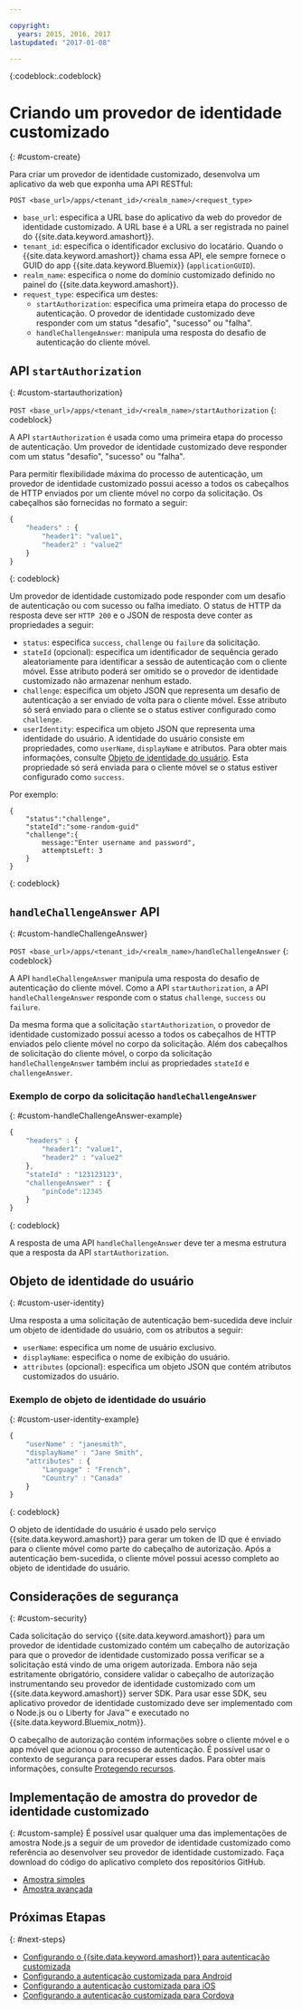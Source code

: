 ```yaml
---

copyright:
  years: 2015, 2016, 2017
lastupdated: "2017-01-08"

---
```


{:codeblock:.codeblock}

# Criando um provedor de identidade customizado
{: #custom-create}


Para criar um provedor de identidade customizado, desenvolva um aplicativo da web que exponha uma API RESTful:

`POST <base_url>/apps/<tenant_id>/<realm_name>/<request_type>`

* `base_url`: especifica a URL base do aplicativo da web do provedor de identidade customizado. A URL base é a URL a ser registrada no painel do {{site.data.keyword.amashort}}.
* `tenant_id`: especifica o identificador exclusivo do locatário. Quando
o {{site.data.keyword.amashort}} chama essa API, ele sempre fornece o GUID
do app {{site.data.keyword.Bluemix}} (`applicationGUID`).
* `realm_name`: especifica o nome do domínio customizado definido no painel do {{site.data.keyword.amashort}}.
* `request_type`: especifica um destes:
	* `startAuthorization`: especifica uma primeira etapa do processo de autenticação. O provedor de identidade customizado deve responder com um status "desafio", "sucesso" ou "falha".
	* `handleChallengeAnswer`: manipula uma resposta do desafio de autenticação do cliente móvel.

## API `startAuthorization`
{: #custom-startauthorization}

`POST <base_url>/apps/<tenant_id>/<realm_name>/startAuthorization`
{: codeblock}

A API `startAuthorization` é usada como uma primeira etapa do processo de autenticação. Um provedor de identidade customizado deve responder com um status "desafio", "sucesso" ou "falha".

Para permitir flexibilidade máxima do processo de autenticação, um provedor de identidade customizado possui acesso a todos os cabeçalhos de HTTP enviados por um cliente móvel no corpo da solicitação. Os cabeçalhos são fornecidas no formato a seguir:

```JavaScript
{
    "headers" : {
    	"header1": "value1",  
    	"header2" : "value2"
    }
}
```
{: codeblock}

Um provedor de identidade customizado pode responder com um desafio de autenticação ou com sucesso ou falha imediato. O status de HTTP da resposta deve ser `HTTP 200` e o JSON de resposta deve conter as propriedades a seguir:

* `status`: especifica `success`, `challenge` ou `failure` da solicitação.
* `stateId` (opcional): especifica um identificador de sequência gerado aleatoriamente para identificar a sessão de autenticação com o cliente móvel. Esse atributo poderá ser omitido se o provedor de identidade customizado não armazenar nenhum estado.
* `challenge`: especifica um objeto JSON que representa um desafio de autenticação a ser enviado de volta para o cliente móvel. Esse atributo só será enviado para o cliente se o status estiver configurado como `challenge`.
* `userIdentity`: especifica um objeto JSON que representa uma identidade do usuário.  A identidade do usuário consiste em propriedades, como `userName`, `displayName` e atributos.  Para obter mais informações, consulte [Objeto de identidade do usuário](#custom-user-identity). Esta propriedade só será enviada para o cliente móvel se o status estiver configurado como `success`.

Por exemplo:

```
{
	"status":"challenge",
	"stateId":"some-random-guid"
	"challenge":{
		message:"Enter username and password",
		attemptsLeft: 3
	}
}
```
{: codeblock}

## `handleChallengeAnswer` API
{: #custom-handleChallengeAnswer}

`POST <base_url>/apps/<tenant_id>/<realm_name>/handleChallengeAnswer`
{: codeblock}

A API `handleChallengeAnswer` manipula uma resposta do desafio de autenticação do cliente móvel. Como a API `startAuthorization`, a API `handleChallengeAnswer` responde com o status `challenge`, `success` ou `failure`.

Da mesma forma que a solicitação `startAuthorization`, o provedor de identidade customizado possui acesso a todos os cabeçalhos de HTTP enviados pelo cliente móvel no corpo da solicitação. Além dos cabeçalhos de solicitação do cliente móvel, o corpo da solicitação `handleChallengeAnswer` também inclui as propriedades `stateId` e `challengeAnswer`.

### Exemplo de corpo da solicitação `handleChallengeAnswer`
{: #custom-handleChallengeAnswer-example}

```JavaScript
{
    "headers" : {
    	"header1": "value1",  
    	"header2" : "value2"
	},
    "stateId" : "123123123",
    "challengeAnswer" : {
    	"pinCode":12345
 	}
}
```
{: codeblock}

A resposta de uma API `handleChallengeAnswer` deve ter a mesma estrutura que a resposta da API `startAuthorization`.

## Objeto de identidade do usuário
{: #custom-user-identity}

Uma resposta a uma solicitação de autenticação bem-sucedida deve incluir um objeto de identidade do usuário, com os atributos a seguir:
* `userName`: especifica um nome de usuário exclusivo.
* `displayName`: especifica o nome de exibição do usuário.
* `attributes` (opcional): especifica um objeto JSON que contém atributos customizados do usuário.

### Exemplo de objeto de identidade do usuário
{: #custom-user-identity-example}
```JavaScript
{
    "userName" : "janesmith",
    "displayName" : "Jane Smith",
    "attributes" : {
        "Language" : "French",
        "Country" : "Canada"
    }
}
```
{: codeblock}

O objeto de identidade do usuário é usado pelo serviço {{site.data.keyword.amashort}} para gerar um token de ID que é enviado para o cliente móvel como parte do cabeçalho de autorização. Após a autenticação bem-sucedida, o cliente móvel possui acesso completo ao objeto de identidade do usuário.

## Considerações de segurança
{: #custom-security}

Cada solicitação do serviço {{site.data.keyword.amashort}} para um provedor de identidade customizado contém um cabeçalho de autorização para que o provedor de identidade customizado possa verificar se a solicitação está vindo de uma origem autorizada. Embora não seja estritamente obrigatório, considere validar o cabeçalho de autorização instrumentando seu provedor de identidade customizado com um {{site.data.keyword.amashort}} server SDK. Para usar esse SDK, seu aplicativo provedor de identidade customizado deve ser
implementado com o Node.js ou o Liberty for Java&trade; e executado no
{{site.data.keyword.Bluemix_notm}}.

O cabeçalho de autorização contém informações sobre o cliente móvel e o app móvel que acionou o processo de autenticação. É possível usar o contexto de segurança para recuperar esses dados. Para obter mais informações, consulte [Protegendo recursos](protecting-resources.html).

## Implementação de amostra do provedor de identidade customizado
{: #custom-sample}
É possível usar qualquer uma das implementações de amostra Node.js a seguir de um provedor de identidade customizado como referência ao desenvolver seu provedor de identidade customizado. Faça download do código do aplicativo completo dos repositórios GitHub.

* [Amostra simples](https://github.com/ibm-bluemix-mobile-services/bms-mca-custom-identity-provider-sample)
* [Amostra avançada](https://github.com/ibm-bluemix-mobile-services/bms-mca-custom-identity-provider-with-user-management)

<!---
 ### JSON structure (simple sample)
{: #custom-sample-json}
This implementation assumes that the supplied authentication challenge answer is a JSON object with the following structure:

```
{
 	username: "my.username",
 	password: "my.password"
 }
 ```

### Custom identity provider sample code (simple sample)
{: #custom-sample-code}
```JavaScript
var express = require('express');
var cfenv = require('cfenv');
var log4js = require('log4js');
var jsonParser = require('body-parser').json();

// Using hardcoded user repository
var userRepository = {
	"john.lennon":      { password: "12345", displayName:"John Lennon", dob:"October 9, 1940"},
	"paul.mccartney":   { password: "67890", displayName:"Paul McCartney", dob:"June 18, 1942"},
	"ringo.starr":      { password: "abcde", displayName:"Ringo Starr", dob: "July 7, 1940"},
	"george.harrison":  { password: "fghij", displayName: "George Harrison", dob:"Feburary 25, 1943"}
}

var app = express();
var logger = log4js.getLogger("CustomIdentityProviderApp");
logger.info("Starting up");

app.post('/apps/:tenantId/:realmName/startAuthorization', jsonParser, function(req, res){
	var tenantId = req.params.tenantId;
	var realmName = req.params.realmName;
	var headers = req.body.headers;

	logger.debug("startAuthorization", tenantId, realmName, headers);

	var responseJson = {
		status: "challenge",
		challenge: {
			text: "Enter username and password"
		}
	};

	res.status(200).json(responseJson);
});

app.post('/apps/:tenantId/:realmName/handleChallengeAnswer', jsonParser, function(req, res){
	var tenantId = req.params.tenantId;
	var realmName = req.params.realmName;
	var challengeAnswer = req.body.challengeAnswer;


	logger.debug("handleChallengeAnswer", tenantId, realmName, challengeAnswer);

	var username = req.body.challengeAnswer["username"];
	var password = req.body.challengeAnswer["password"];

	var userObject = userRepository[username];

	var responseJson = { status: "failure" };

	if (userObject && userObject.password == password ){
		logger.debug("Login success for userId ::", username);
		responseJson.status = "success";
		responseJson.userIdentity = {
			userName: username,
			displayName: userObject.displayName,
			attributes: {
				dob: userObject.dob
			}
		}
	} else {
		logger.debug("Login failure for userId ::", username);
	}

	res.status(200).json(responseJson);
});

app.use(function(req, res, next){
	res.status(404).send("This is not the URL you're looking for");
});

var server = app.listen(cfenv.getAppEnv().port, function () {
	var host = server.address().address;
	var port = server.address().port;
	logger.info('Server listening at %s:%s', host, port);
});
```
--->

## Próximas Etapas
{: #next-steps}
* [Configurando o {{site.data.keyword.amashort}} para autenticação customizada](custom-auth-config-mca.html)
* [Configurando a autenticação customizada para Android](custom-auth-android.html)
* [Configurando a autenticação customizada para iOS](custom-auth-ios.html)
* [Configurando a autenticação customizada para Cordova](custom-auth-cordova.html)
